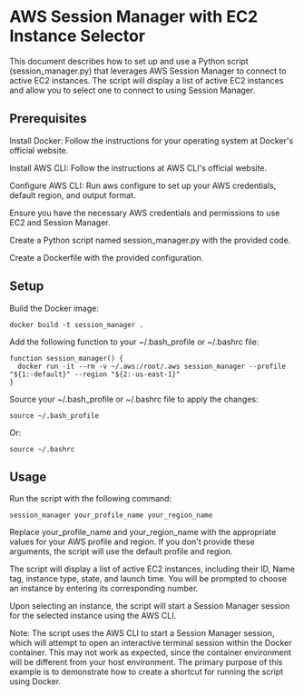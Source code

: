 # AWS Session Manager with EC2 Instance Selector
This document describes how to set up and use a Python script (session_manager.py) that leverages AWS Session Manager to connect to active EC2 instances. The script will display a list of active EC2 instances and allow you to select one to connect to using Session Manager.

## Prerequisites
Install Docker: Follow the instructions for your operating system at Docker's official website.

Install AWS CLI: Follow the instructions at AWS CLI's official website.

Configure AWS CLI: Run aws configure to set up your AWS credentials, default region, and output format.

Ensure you have the necessary AWS credentials and permissions to use EC2 and Session Manager.

Create a Python script named session_manager.py with the provided code.

Create a Dockerfile with the provided configuration.

## Setup
Build the Docker image:
```
docker build -t session_manager .
```
Add the following function to your ~/.bash_profile or ~/.bashrc file:

```
function session_manager() {
  docker run -it --rm -v ~/.aws:/root/.aws session_manager --profile "${1:-default}" --region "${2:-us-east-1}"
}
```
Source your ~/.bash_profile or ~/.bashrc file to apply the changes:

```
source ~/.bash_profile
```
Or:
```
source ~/.bashrc
```
## Usage
Run the script with the following command:

```
session_manager your_profile_name your_region_name
```
Replace your_profile_name and your_region_name with the appropriate values for your AWS profile and region. If you don't provide these arguments, the script will use the default profile and region.

The script will display a list of active EC2 instances, including their ID, Name tag, instance type, state, and launch time. You will be prompted to choose an instance by entering its corresponding number.

Upon selecting an instance, the script will start a Session Manager session for the selected instance using the AWS CLI.

Note: The script uses the AWS CLI to start a Session Manager session, which will attempt to open an interactive terminal session within the Docker container. This may not work as expected, since the container environment will be different from your host environment. The primary purpose of this example is to demonstrate how to create a shortcut for running the script using Docker.
